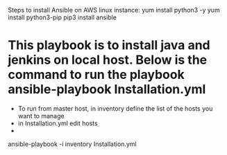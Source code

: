 Steps to install Ansible on AWS linux instance:
yum install python3 -y
yum install python3-pip
pip3 install ansible

This playbook is to install java and jenkins on local host.
Below is the command to run the playbook
ansible-playbook Installation.yml
=========================================

- To run from master host, in inventory define the list of the hosts you want to manage
- in Installation.yml edit hosts
- 
 ansible-playbook -i inventory Installation.yml
